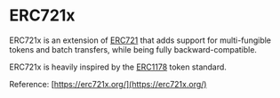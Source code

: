 # ERC721x

ERC721x is an extension of [ERC721](tokens/what-is-erc/erc721.md) that adds support for multi-fungible tokens and batch transfers, while being fully backward-compatible.

ERC721x is heavily inspired by the [ERC1178](https://github.com/ethereum/EIPs/pull/1178/) token standard.

Reference: [https://erc721x.org/](https://erc721x.org/)
